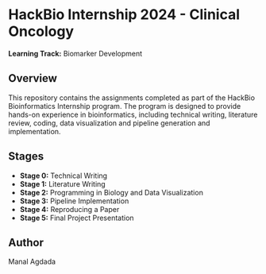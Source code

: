 # HackBio Internship 2024 - Clinical Oncology
**Learning Track:** Biomarker Development 

## Overview
This repository contains the assignments completed as part of the HackBio Bioinformatics Internship program. The program is designed to provide hands-on experience in bioinformatics, including technical writing, literature review, coding, data visualization and pipeline generation and implementation.

## Stages
- **Stage 0:** Technical Writing
- **Stage 1:** Literature Writing
- **Stage 2:** Programming in Biology and Data Visualization
- **Stage 3:** Pipeline Implementation
- **Stage 4:** Reproducing a Paper
- **Stage 5:** Final Project Presentation

## Author
Manal Agdada
